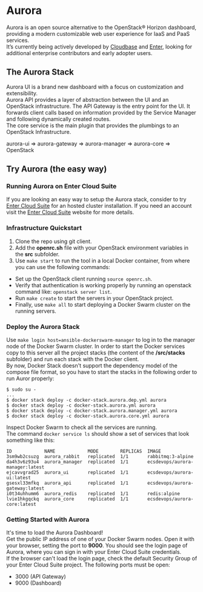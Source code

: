 # Aurora

Aurora is an open source alternative to the OpenStack® Horizon dashboard, providing a modern customizable web user experience for IaaS and PaaS services.  
It’s currently being actively developed by [Cloudbase](http://www.cloudbase.it) and [Enter](http://www.entercloudsuite.com), looking for additional enterprise contributors and early adopter users.

## The Aurora Stack

Aurora UI is a brand new dashboard with a focus on customization and extensibility.  
Aurora API provides a layer of abstraction between the UI and an OpenStack infrastructure. The API Gateway is the entry point for the UI. It forwards client calls based on information provided by the Service Manager and following dynamically created routes.  
The core service is the main plugin that provides the plumbings to an OpenStack Infrastructure.  

aurora-ui => aurora-gateway => aurora-manager => aurora-core => OpenStack

## Try Aurora (the easy way)

### Running Aurora on Enter Cloud Suite

If you are looking an easy way to setup the Aurora stack, consider to try [Enter Cloud Suite](http://www.entercloudsuite.com) for an hosted cluster installation.
If you need an account visit the [Enter Cloud Suite](http://www.entercloudsuite.com) website for more details.

### Infrastructure Quickstart 

1. Clone the repo using git client.  
2. Add the **openrc.sh** file with your OpenStack environment variables in the **src** subfolder.  
3. Use `make start` to run the tool in a local Docker container, from where you can use the following commands:  
 - Set up the OpenStack client running `source openrc.sh`.
 - Verify that authentication is working properly by running an openstack command like: `openstack server list`.
 - Run `make create` to start the servers in your OpenStack project.  
 - Finally, use `make all` to start deploying a Docker Swarm cluster on the running servers.

### Deploy the Aurora Stack

Use `make login host=ansible-dockerswarm-manager` to log in to the manager node of the Docker Swarm cluster.  In order to start the Docker services copy to this server all the project stacks (the content of the **/src/stacks** subfolder) and run each stack with the Docker client.  
By now, Docker Stack doesn't support the dependency model of the compose file format, so you have to start the stacks in the following order to run Auror properly: 

```
$ sudo su -
...
$ docker stack deploy -c docker-stack.aurora.dep.yml aurora
$ docker stack deploy -c docker-stack.aurora.yml aurora
$ docker stack deploy -c docker-stack.aurora.manager.yml aurora
$ docker stack deploy -c docker-stack.aurora.core.yml aurora
```

Inspect Docker Swarm to check all the services are running.  
The command `docker service ls` should show a set of services that look something like this:   

```
ID            NAME            MODE        REPLICAS  IMAGE
3sm9wb2csuzg  aurora_rabbit   replicated  1/1       rabbitmq:3-alpine
da4h3v6z93u4  aurora_manager  replicated  1/1       ecsdevops/aurora-manager:latest
ejcavvgrad25  aurora_ui       replicated  1/1       ecsdevops/aurora-ui:latest
gsesxl33mfkq  aurora_api      replicated  1/1       ecsdevops/aurora-gateway:latest
i0t34uhhumm6  aurora_redis    replicated  1/1       redis:alpine
lvie1hkgqckq  aurora_core     replicated  1/1       ecsdevops/aurora-core:latest
```

### Getting Started with Aurora

It's time to load the Aurora Dashboard!  
Get the public IP address of one of your Docker Swarm nodes. Open it with your browser, setting the port to **9000**. You should see the login page of Aurora, where you can sign in with your Enter Cloud Suite credentials.    
If the browser can't load the login page, check the default Security Group of your Enter Cloud Suite project.
The following ports must be open:   
 - 3000 (API Gateway)  
 - 9000 (Dashboard)  

